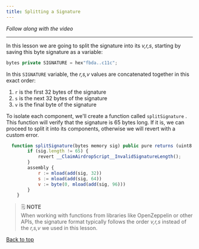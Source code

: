 ```yaml
---
title: Splitting a Signature
---
```


_Follow along with the video_

---

<a name="top"></a>

In this lesson we are going to split the signature into its _v,r,s_, starting by saving this byte signature as a variable:

```js
bytes private SIGNATURE = hex"fbda..c11c";
```

In this `SIGNATURE` variable, the _r,s,v_ values are concatenated together in this exact order:

1. `r` is the first 32 bytes of the signature
2. `s` is the next 32 bytes of the signature
3. `v` is the final byte of the signature

To isolate each component, we'll create a function called `splitSignature` . This function will verify that the signature is 65 bytes long. If it is, we can proceed to split it into its components, otherwise we will revert with a custom error.

```js
  function splitSignature(bytes memory sig) public pure returns (uint8 v, bytes32 r, bytes32 s) {
        if (sig.length != 65) {
            revert __ClaimAirdropScript__InvalidSignatureLength();
        }
        assembly {
            r := mload(add(sig, 32))
            s := mload(add(sig, 64))
            v := byte(0, mload(add(sig, 96)))
        }
    }
```

> 🗒️ **NOTE** <br>
> When working with functions from libraries like OpenZeppelin or other APIs, the signature format typically follows the order _v,r,s_ instead of the _r,s,v_ we used in this lesson.

[Back to top](#top)
